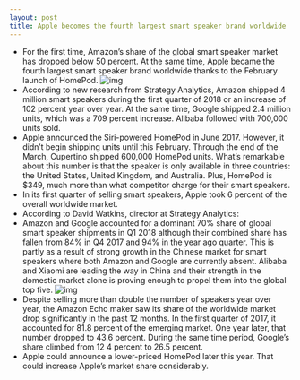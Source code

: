 ```yaml
---
layout: post
title: Apple becomes the fourth largest smart speaker brand worldwide
---
```

* For the first time, Amazon’s share of the global smart speaker market has dropped below 50 percent. At the same time, Apple became the fourth largest smart speaker brand worldwide thanks to the February launch of HomePod.
![img](http://media.idownloadblog.com/wp-content/uploads/2018/05/homepod.jpg)
* According to new research from Strategy Analytics, Amazon shipped 4 million smart speakers during the first quarter of 2018 or an increase of 102 percent year over year. At the same time, Google shipped 2.4 million units, which was a 709 percent increase. Alibaba followed with 700,000 units sold.
* Apple announced the Siri-powered HomePod in June 2017. However, it didn’t begin shipping units until this February. Through the end of the March, Cupertino shipped 600,000 HomePod units. What’s remarkable about this number is that the speaker is only available in three countries: the United States, United Kingdom, and Australia. Plus, HomePod is $349, much more than what competitor charge for their smart speakers.
* In its first quarter of selling smart speakers, Apple took 6 percent of the overall worldwide market.
* According to David Watkins, director at Strategy Analytics:
* Amazon and Google accounted for a dominant 70% share of global smart speaker shipments in Q1 2018 although their combined share has fallen from 84% in Q4 2017 and 94% in the year ago quarter. This is partly as a result of strong growth in the Chinese market for smart speakers where both Amazon and Google are currently absent. Alibaba and Xiaomi are leading the way in China and their strength in the domestic market alone is proving enough to propel them into the global top five.
![img](http://media.idownloadblog.com/wp-content/uploads/2018/05/speakersQ1-2018.jpg)
* Despite selling more than double the number of speakers year over year, the Amazon Echo maker saw its share of the worldwide market drop significantly in the past 12 months. In the first quarter of 2017, it accounted for 81.8 percent of the emerging market. One year later, that number dropped to 43.6 percent. During the same time period, Google’s share climbed from 12 4 percent to 26.5 percent.
* Apple could announce a lower-priced HomePod later this year. That could increase Apple’s market share considerably.

